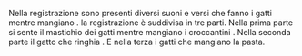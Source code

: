 Nella registrazione sono presenti diversi suoni e versi che fanno i gatti mentre mangiano . la registrazione è suddivisa
in tre parti. Nella prima parte si sente il mastichio dei gatti mentre mangiano i croccantini . Nella seconda parte il gatto
che ringhia . E nella terza i gatti che mangiano la pasta.
